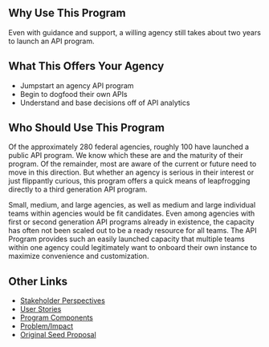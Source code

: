 ## Why Use This Program 
Even with guidance and support, a willing agency still takes about two years to launch an API program.  

## What This Offers Your Agency
* Jumpstart an agency API program 
* Begin to dogfood their own APIs 
* Understand and base decisions off of API analytics 
  
## Who Should Use This Program 

Of the approximately 280 federal agencies, roughly 100 have launched a public API program.   We know which these are and the maturity of their program.  Of the remainder, most are aware of the current or future need to move in this direction.  But whether an agency is serious in their interest or just flippantly curious, this program offers a quick means of leapfrogging directly to a third generation API program.  

Small, medium, and large agencies, as well as medium and large individual teams within agencies would be fit candidates.  Even among agencies with first or second generation API programs already in existence, the capacity has often not been scaled out to be a ready resource for all teams.  The API Program provides such an easily launched capacity that multiple teams within one agency could legitimately want to onboard their own instance to maximize convenience and customization.   


## Other Links
* [Stakeholder Perspectives](https://github.com/18F/API-Program/blob/master/stakeholders.md)  
* [User Stories](https://github.com/18F/API-Program/blob/master/user-story.md)  
* [Program Components](https://github.com/18F/API-Program/blob/master/program-components.md)  
* [Problem/Impact](https://github.com/18F/api-program/blob/gh-pages/proposal/problems.md)
* [Original Seed Proposal](https://github.com/18F/api-program/blob/gh-pages/proposal/seed-proposal.md)

